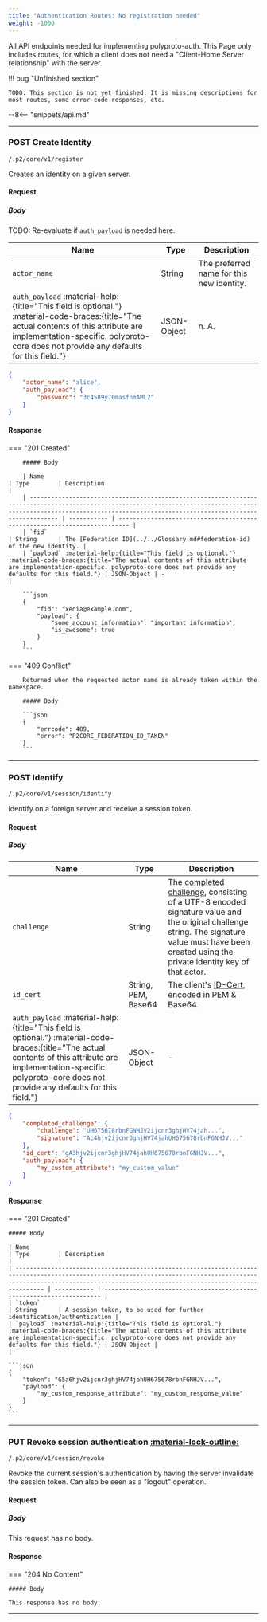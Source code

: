 ```yaml
---
title: "Authentication Routes: No registration needed"
weight: -1000
---
```


All API endpoints needed for implementing polyproto-auth.
This Page only includes routes, for which a client does not need a "Client-Home Server relationship"
with the server.

!!! bug "Unfinished section"

    TODO: This section is not yet finished. It is missing descriptions for most routes, some error-code responses, etc.

--8<-- "snippets/api.md"

---

### <span class="request-h"><span class="request request-post">POST</span> Create Identity</span>

`/.p2/core/v1/register`

Creates an identity on a given server.

#### Request

##### Body

TODO: Re-evaluate if `auth_payload` is needed here.

| Name                                                                                                                                                                                                                            | Type        | Description                               |
| ------------------------------------------------------------------------------------------------------------------------------------------------------------------------------------------------------------------------------- | ----------- | ----------------------------------------- |
| `actor_name`                                                                                                                                                                                                                    | String      | The preferred name for this new identity. |
| `auth_payload` :material-help:{title="This field is optional."} :material-code-braces:{title="The actual contents of this attribute are implementation-specific. polyproto-core does not provide any defaults for this field."} | JSON-Object | n. A.                                     |

```json
{
    "actor_name": "alice",
    "auth_payload": {
        "password": "3c4589y70masfnmAML2"
    }
}
```

#### Response

=== "201 Created"


        ##### Body

        | Name                                                                                                                                                                                                                       | Type        | Description                                                               |
        | -------------------------------------------------------------------------------------------------------------------------------------------------------------------------------------------------------------------------- | ----------- | ------------------------------------------------------------------------- |
        | `fid`                                                                                                                                                                                                                      | String      | The [Federation ID](../../Glossary.md#federation-id) of the new identity. |
        | `payload` :material-help:{title="This field is optional."} :material-code-braces:{title="The actual contents of this attribute are implementation-specific. polyproto-core does not provide any defaults for this field."} | JSON-Object | -                                                                         |

        ```json
        {
            "fid": "xenia@example.com",
            "payload": {
                "some_account_information": "important information",
                "is_awesome": true
            }
        }
        ```

=== "409 Conflict"

        Returned when the requested actor name is already taken within the namespace.

        ##### Body

        ```json
        {
            "errcode": 409,
            "error": "P2CORE_FEDERATION_ID_TAKEN"
        }
        ```

---

### <span class="request-h"><span class="request request-post">POST</span> Identify</span>

`/.p2/core/v1/session/identify`

Identify on a foreign server and receive a session token.

#### Request

##### Body

| Name                                                                                                                                                                                                                            | Type                | Description                                                                                                                                                                                                                                  |
| ------------------------------------------------------------------------------------------------------------------------------------------------------------------------------------------------------------------------------- | ------------------- | -------------------------------------------------------------------------------------------------------------------------------------------------------------------------------------------------------------------------------------------- |
| `challenge`                                                                                                                                                                                                                     | String              | The [completed challenge](../types.md#completed-challenge-string), consisting of a UTF-8 encoded signature value and the original challenge string. The signature value must have been created using the private identity key of that actor. |
| `id_cert`                                                                                                                                                                                                                       | String, PEM, Base64 | The client's [ID-Cert](/Protocol%20Specifications/core/#71-home-server-signed-certificates-for-public-client-identity-keys-id-cert), encoded in PEM & Base64.                                                                                |
| `auth_payload` :material-help:{title="This field is optional."} :material-code-braces:{title="The actual contents of this attribute are implementation-specific. polyproto-core does not provide any defaults for this field."} | JSON-Object         | -                                                                                                                                                                                                                                            |

```json
{
    "completed_challenge": {
        "challenge": "UH675678rbnFGNHJV2ijcnr3ghjHV74jah...",
        "signature": "Ac4hjv2ijcnr3ghjHV74jahUH675678rbnFGNHJV..."
    },
    "id_cert": "gA3hjv2ijcnr3ghjHV74jahUH675678rbnFGNHJV...",
    "auth_payload": {
        "my_custom_attribute": "my_custom_value"
    }
}
```

#### Response

=== "201 Created"

    ##### Body

    | Name                                                                                                                                                                                                                       | Type        | Description                                                           |
    | -------------------------------------------------------------------------------------------------------------------------------------------------------------------------------------------------------------------------- | ----------- | --------------------------------------------------------------------- |
    | `token`                                                                                                                                                                                                                    | String      | A session token, to be used for further identification/authentication |
    | `payload` :material-help:{title="This field is optional."} :material-code-braces:{title="The actual contents of this attribute are implementation-specific. polyproto-core does not provide any defaults for this field."} | JSON-Object | -                                                                     |

    ```json
    {
        "token": "G5a6hjv2ijcnr3ghjHV74jahUH675678rbnFGNHJV...",
        "payload": {
            "my_custom_response_attribute": "my_custom_response_value"
        }
    }
    ```
---

### <span class="request-h"><span class="request request-put">PUT</span> Revoke session authentication [:material-lock-outline:](#authorization "Authorization required")</span>

`/.p2/core/v1/session/revoke`

Revoke the current session's authentication by having the server invalidate the session token.
Can also be seen as a "logout" operation.

#### Request

##### Body

This request has no body.

#### Response

=== "204 No Content"

    ##### Body

    This response has no body.


---
